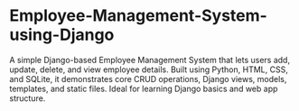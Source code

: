 # Employee-Management-System-using-Django
A simple Django-based Employee Management System that lets users add, update, delete, and view employee details. Built using Python, HTML, CSS, and SQLite, it demonstrates core CRUD operations, Django views, models, templates, and static files. Ideal for learning Django basics and web app structure.
